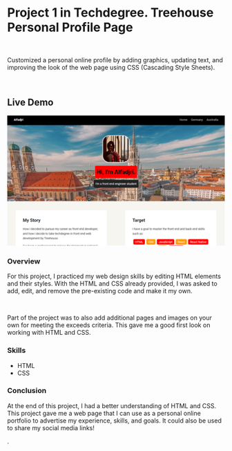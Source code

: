 <h1>Project 1 in Techdegree. Treehouse Personal Profile Page</h1>
<br>
<p>Customized a personal online profile by adding graphics, updating text, and improving the look of the web page using CSS (Cascading Style Sheets).</p>
<br>
<h2>Live Demo</h2>
<a href="https://lughnirangga.github.io/personal-page/"><img src="images/snapshot.png" href="https://lughnirangga.github.io/personal-page/"></a>
<br>
<h3>Overview</h3>
<p>For this project, I practiced my web design skills by editing HTML elements and their styles. With the HTML and CSS already provided, I was asked to add, edit, and remove the pre-existing code and make it my own.</p> 
<br>
<p>Part of the project was to also add additional pages and images on your own for meeting the exceeds criteria. This gave me a good first look on working with HTML and CSS.</p>

<h3>Skills</h3>
<ul>
  <li>HTML</li>
  <li>CSS</li>
</ul>
<h3>Conclusion</h3>
<p>At the end of this project, I had a better understanding of HTML and CSS. This project gave me a web page that I can use as a personal online portfolio to advertise my experience, skills, and goals. It could also be used to share my social media links!</p>.
